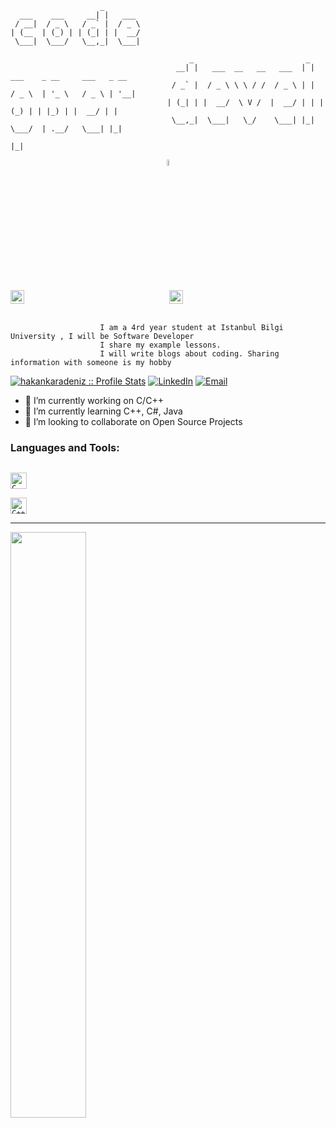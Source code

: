 ```
                    _        
  ___    ___     __| |   ___ 
 / __|  / _ \   / _` |  / _ \
| (__  | (_) | | (_| | |  __/
 \___|  \___/   \__,_|  \___|
    
                                        _                         _                               
                                     __| |   ___  __   __   ___  | |   ___    _ __     ___   _ __ 
                                    / _` |  / _ \ \ \ / /  / _ \ | |  / _ \  | '_ \   / _ \ | '__|
                                   | (_| | |  __/  \ V /  |  __/ | | | (_) | | |_) | |  __/ | |   
                                    \__,_|  \___|   \_/    \___| |_|  \___/  | .__/   \___| |_|   
                                                                             |_|
```
<p align="center">
<img src="https://media.giphy.com/media/hvRJCLFzcasrR4ia7z/giphy.gif" width="5%">
</p>

<p align="center">
<a href="https://www.linkedin.com/in/karadenizhakan"><img align="left" alt="Hakan Karadeniz" width="22px" src="https://raw.githubusercontent.com/peterthehan/peterthehan/master/assets/linkedin.svg" /></a>
<a href="https://hakankaradeniz.github.io/" target="_blank"><img src="https://icon-library.com/images/icon-website-png/icon-website-png-0.jpg" alt="hakankaradeniz" width="22px"></a>
<br />
<br />

                        I am a 4rd year student at Istanbul Bilgi University , I will be Software Developer
                        I share my example lessons.
                        I will write blogs about coding. Sharing information with someone is my hobby 
<p align="center">

<a href="https://github.com/hakankaradeniz" target="_blank"><img src="https://komarev.com/ghpvc/?username=hakankaradeniz&color=orange" alt="hakankaradeniz :: Profile Stats"></a>
<a href="https://www.linkedin.com/in/hakan-karadeniz-644880180/" target="_blank"><img alt="LinkedIn" src="https://img.shields.io/badge/LinkedIn-@hakankaradeniz-blue?style=flat&logo=linkedin"></a>
<a href="mailto:hakan.karadeniz@outlook.com" target="_blank"><img alt="Email" src="https://img.shields.io/badge/Email-hakan.karadeniz@gmail.com-yellowgreen?style=flat&logo=gmail"></a>
</p>

- 🔭 I’m currently working on C/C++
- 🌱 I’m currently learning C++, C#, Java
- 👯 I’m looking to collaborate on Open Source Projects

### Languages and Tools:
[<code>
<img alt="C" width="26px" src="https://upload.wikimedia.org/wikipedia/commons/1/19/C_Logo.png">
</code>](https://en.wikipedia.org/wiki/The_C_Programming_Language)
[<code>
<img alt="C++" width="26px" src="https://img.icons8.com/color/48/000000/c-plus-plus-logo.png">
</code>](https://en.wikipedia.org/wiki/C%2B%2B)




-----------------------------

<img width="49%" src="https://wakatime.com/share/@364014ef-3ada-4982-8714-41e26c71b234/aed6fae8-b384-490f-b0a1-564861af2748.svg"> 
                                                                 
